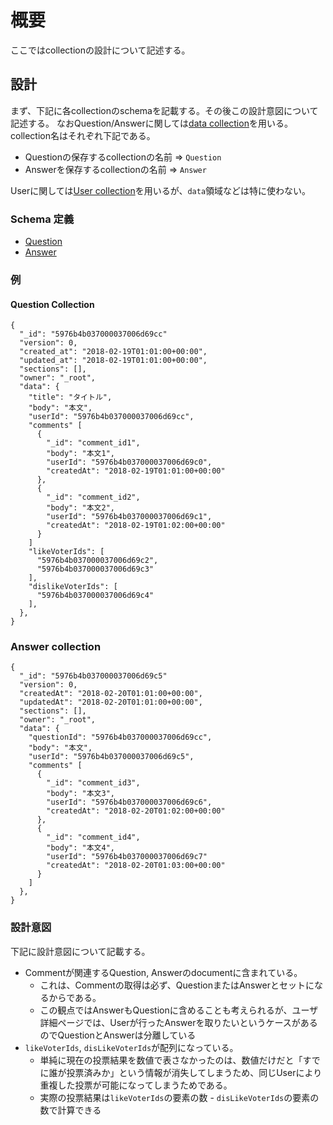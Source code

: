 # 概要

ここではcollectionの設計について記述する。

## 設計

まず、下記に各collectionのschemaを記載する。その後この設計意図について記述する。
なおQuestion/Answerに関しては[data collection](https://github.com/access-company/Dodai-doc/blob/master/datastore_api.md)を用いる。
collection名はそれぞれ下記である。
* Questionの保存するcollectionの名前 => `Question`
* Answerを保存するcollectionの名前 => `Answer`

Userに関しては[User collection](https://github.com/access-company/Dodai-doc/blob/master/users_api.md)を用いるが、`data`領域などは特に使わない。

### Schema 定義

* [Question](./question.yml)
* [Answer](./answer.yml)

### 例

#### Question Collection

```
{
  "_id": "5976b4b037000037006d69cc"
  "version": 0,
  "created_at": "2018-02-19T01:01:00+00:00",
  "updated_at": "2018-02-19T01:01:00+00:00",
  "sections": [],
  "owner": "_root",
  "data": {
    "title": "タイトル",
    "body": "本文",
    "userId": "5976b4b037000037006d69cc",
    "comments" [
      {
        "_id": "comment_id1",
        "body": "本文1",
        "userId": "5976b4b037000037006d69c0",
        "createdAt": "2018-02-19T01:01:00+00:00"
      },
      {
        "_id": "comment_id2",
        "body": "本文2",
        "userId": "5976b4b037000037006d69c1",
        "createdAt": "2018-02-19T01:02:00+00:00"
      }
    ]
    "likeVoterIds": [
      "5976b4b037000037006d69c2",
      "5976b4b037000037006d69c3"
    ],
    "dislikeVoterIds": [
      "5976b4b037000037006d69c4"
    ],
  },
}
```
### Answer collection

```
{
  "_id": "5976b4b037000037006d69c5"
  "version": 0,
  "createdAt": "2018-02-20T01:01:00+00:00",
  "updatedAt": "2018-02-20T01:01:00+00:00",
  "sections": [],
  "owner": "_root",
  "data": {
    "questionId": "5976b4b037000037006d69cc",
    "body": "本文",
    "userId": "5976b4b037000037006d69c5",
    "comments" [
      {
        "_id": "comment_id3",
        "body": "本文3",
        "userId": "5976b4b037000037006d69c6",
        "createdAt": "2018-02-20T01:02:00+00:00"
      },
      {
        "_id": "comment_id4",
        "body": "本文4",
        "userId": "5976b4b037000037006d69c7"
        "createdAt": "2018-02-20T01:03:00+00:00"
      }
    ]
  },
}
```

### 設計意図

下記に設計意図について記載する。

* Commentが関連するQuestion, Answerのdocumentに含まれている。
  * これは、Commentの取得は必ず、QuestionまたはAnswerとセットになるからである。
  * この観点ではAnswerもQuestionに含めることも考えられるが、ユーザ詳細ページでは、Userが行ったAnswerを取りたいというケースがあるのでQuestionとAnswerは分離している
* `likeVoterIds`, `disLikeVoterIds`が配列になっている。
  * 単純に現在の投票結果を数値で表さなかったのは、数値だけだと「すでに誰が投票済みか」という情報が消失してしまうため、同じUserにより重複した投票が可能になってしまうためである。
  * 実際の投票結果は`likeVoterIds`の要素の数 - `disLikeVoterIds`の要素の数で計算できる
